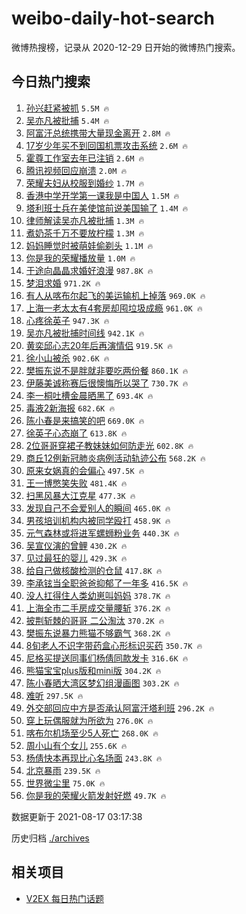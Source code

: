 # weibo-daily-hot-search

微博热搜榜，记录从 2020-12-29 日开始的微博热门搜索。

## 今日热门搜索

<!-- BEGIN -->

1. [孙兴赶紧被抓](https://s.weibo.com/weibo?q=%E5%AD%99%E5%85%B4%E8%B5%B6%E7%B4%A7%E8%A2%AB%E6%8A%93&Refer=top) `5.5M 🔥`
1. [吴亦凡被批捕](https://s.weibo.com/weibo?q=%23%E5%90%B4%E4%BA%A6%E5%87%A1%E8%A2%AB%E6%89%B9%E6%8D%95%23&Refer=top) `5.4M 🔥`
1. [阿富汗总统携带大量现金离开](https://s.weibo.com/weibo?q=%23%E9%98%BF%E5%AF%8C%E6%B1%97%E6%80%BB%E7%BB%9F%E6%90%BA%E5%B8%A6%E5%A4%A7%E9%87%8F%E7%8E%B0%E9%87%91%E7%A6%BB%E5%BC%80%23&Refer=top) `2.8M 🔥`
1. [17岁少年买不到回国机票攻击系统](https://s.weibo.com/weibo?q=%2317%E5%B2%81%E5%B0%91%E5%B9%B4%E4%B9%B0%E4%B8%8D%E5%88%B0%E5%9B%9E%E5%9B%BD%E6%9C%BA%E7%A5%A8%E6%94%BB%E5%87%BB%E7%B3%BB%E7%BB%9F%23&Refer=top) `2.6M 🔥`
1. [霍尊工作室去年已注销](https://s.weibo.com/weibo?q=%23%E9%9C%8D%E5%B0%8A%E5%B7%A5%E4%BD%9C%E5%AE%A4%E5%8E%BB%E5%B9%B4%E5%B7%B2%E6%B3%A8%E9%94%80%23&Refer=top) `2.6M 🔥`
1. [腾讯视频回应崩溃](https://s.weibo.com/weibo?q=%23%E8%85%BE%E8%AE%AF%E8%A7%86%E9%A2%91%E5%9B%9E%E5%BA%94%E5%B4%A9%E6%BA%83%23&Refer=top) `2.0M 🔥`
1. [荣耀夫妇从校服到婚纱](https://s.weibo.com/weibo?q=%23%E8%8D%A3%E8%80%80%E5%A4%AB%E5%A6%87%E4%BB%8E%E6%A0%A1%E6%9C%8D%E5%88%B0%E5%A9%9A%E7%BA%B1%23&Refer=top) `1.7M 🔥`
1. [香港中学开学第一课我是中国人](https://s.weibo.com/weibo?q=%23%E9%A6%99%E6%B8%AF%E4%B8%AD%E5%AD%A6%E5%BC%80%E5%AD%A6%E7%AC%AC%E4%B8%80%E8%AF%BE%E6%88%91%E6%98%AF%E4%B8%AD%E5%9B%BD%E4%BA%BA%23&Refer=top) `1.5M 🔥`
1. [塔利班士兵在美使馆前说美国输了](https://s.weibo.com/weibo?q=%23%E5%A1%94%E5%88%A9%E7%8F%AD%E5%A3%AB%E5%85%B5%E5%9C%A8%E7%BE%8E%E4%BD%BF%E9%A6%86%E5%89%8D%E8%AF%B4%E7%BE%8E%E5%9B%BD%E8%BE%93%E4%BA%86%23&Refer=top) `1.4M 🔥`
1. [律师解读吴亦凡被批捕](https://s.weibo.com/weibo?q=%23%E5%BE%8B%E5%B8%88%E8%A7%A3%E8%AF%BB%E5%90%B4%E4%BA%A6%E5%87%A1%E8%A2%AB%E6%89%B9%E6%8D%95%23&Refer=top) `1.3M 🔥`
1. [煮奶茶千万不要放柠檬](https://s.weibo.com/weibo?q=%23%E7%85%AE%E5%A5%B6%E8%8C%B6%E5%8D%83%E4%B8%87%E4%B8%8D%E8%A6%81%E6%94%BE%E6%9F%A0%E6%AA%AC%23&Refer=top) `1.3M 🔥`
1. [妈妈睡觉时被萌娃偷剃头](https://s.weibo.com/weibo?q=%23%E5%A6%88%E5%A6%88%E7%9D%A1%E8%A7%89%E6%97%B6%E8%A2%AB%E8%90%8C%E5%A8%83%E5%81%B7%E5%89%83%E5%A4%B4%23&Refer=top) `1.1M 🔥`
1. [你是我的荣耀播放量](https://s.weibo.com/weibo?q=%E4%BD%A0%E6%98%AF%E6%88%91%E7%9A%84%E8%8D%A3%E8%80%80%E6%92%AD%E6%94%BE%E9%87%8F&Refer=top) `1.0M 🔥`
1. [于途向晶晶求婚好浪漫](https://s.weibo.com/weibo?q=%23%E4%BA%8E%E9%80%94%E5%90%91%E6%99%B6%E6%99%B6%E6%B1%82%E5%A9%9A%E5%A5%BD%E6%B5%AA%E6%BC%AB%23&Refer=top) `987.8K 🔥`
1. [梦泪求婚](https://s.weibo.com/weibo?q=%23%E6%A2%A6%E6%B3%AA%E6%B1%82%E5%A9%9A%23&Refer=top) `971.2K 🔥`
1. [有人从喀布尔起飞的美运输机上掉落](https://s.weibo.com/weibo?q=%E6%9C%89%E4%BA%BA%E4%BB%8E%E5%96%80%E5%B8%83%E5%B0%94%E8%B5%B7%E9%A3%9E%E7%9A%84%E7%BE%8E%E8%BF%90%E8%BE%93%E6%9C%BA%E4%B8%8A%E6%8E%89%E8%90%BD&Refer=top) `969.0K 🔥`
1. [上海一老太太有4套房却囤垃圾成瘾](https://s.weibo.com/weibo?q=%23%E4%B8%8A%E6%B5%B7%E4%B8%80%E8%80%81%E5%A4%AA%E5%A4%AA%E6%9C%894%E5%A5%97%E6%88%BF%E5%8D%B4%E5%9B%A4%E5%9E%83%E5%9C%BE%E6%88%90%E7%98%BE%23&Refer=top) `961.0K 🔥`
1. [心疼徐英子](https://s.weibo.com/weibo?q=%23%E5%BF%83%E7%96%BC%E5%BE%90%E8%8B%B1%E5%AD%90%23&Refer=top) `947.3K 🔥`
1. [吴亦凡被批捕时间线](https://s.weibo.com/weibo?q=%23%E5%90%B4%E4%BA%A6%E5%87%A1%E8%A2%AB%E6%89%B9%E6%8D%95%E6%97%B6%E9%97%B4%E7%BA%BF%23&Refer=top) `942.1K 🔥`
1. [黄奕邱心志20年后再演情侣](https://s.weibo.com/weibo?q=%23%E9%BB%84%E5%A5%95%E9%82%B1%E5%BF%83%E5%BF%9720%E5%B9%B4%E5%90%8E%E5%86%8D%E6%BC%94%E6%83%85%E4%BE%A3%23&Refer=top) `919.5K 🔥`
1. [徐小山被杀](https://s.weibo.com/weibo?q=%E5%BE%90%E5%B0%8F%E5%B1%B1%E8%A2%AB%E6%9D%80&Refer=top) `902.6K 🔥`
1. [樊振东说不是胖就非要吃两份餐](https://s.weibo.com/weibo?q=%23%E6%A8%8A%E6%8C%AF%E4%B8%9C%E8%AF%B4%E4%B8%8D%E6%98%AF%E8%83%96%E5%B0%B1%E9%9D%9E%E8%A6%81%E5%90%83%E4%B8%A4%E4%BB%BD%E9%A4%90%23&Refer=top) `860.1K 🔥`
1. [伊藤美诚称赛后很懊悔所以哭了](https://s.weibo.com/weibo?q=%23%E4%BC%8A%E8%97%A4%E7%BE%8E%E8%AF%9A%E7%A7%B0%E8%B5%9B%E5%90%8E%E5%BE%88%E6%87%8A%E6%82%94%E6%89%80%E4%BB%A5%E5%93%AD%E4%BA%86%23&Refer=top) `730.7K 🔥`
1. [李一桐吐槽金晨晒黑了](https://s.weibo.com/weibo?q=%23%E6%9D%8E%E4%B8%80%E6%A1%90%E5%90%90%E6%A7%BD%E9%87%91%E6%99%A8%E6%99%92%E9%BB%91%E4%BA%86%23&Refer=top) `693.4K 🔥`
1. [毒液2新海报](https://s.weibo.com/weibo?q=%E6%AF%92%E6%B6%B22%E6%96%B0%E6%B5%B7%E6%8A%A5&Refer=top) `682.6K 🔥`
1. [陈小春是来搞笑的吧](https://s.weibo.com/weibo?q=%23%E9%99%88%E5%B0%8F%E6%98%A5%E6%98%AF%E6%9D%A5%E6%90%9E%E7%AC%91%E7%9A%84%E5%90%A7%23&Refer=top) `669.0K 🔥`
1. [徐英子心态崩了](https://s.weibo.com/weibo?q=%23%E5%BE%90%E8%8B%B1%E5%AD%90%E5%BF%83%E6%80%81%E5%B4%A9%E4%BA%86%23&Refer=top) `613.8K 🔥`
1. [2位哥哥穿裙子教妹妹如何防走光](https://s.weibo.com/weibo?q=%232%E4%BD%8D%E5%93%A5%E5%93%A5%E7%A9%BF%E8%A3%99%E5%AD%90%E6%95%99%E5%A6%B9%E5%A6%B9%E5%A6%82%E4%BD%95%E9%98%B2%E8%B5%B0%E5%85%89%23&Refer=top) `602.8K 🔥`
1. [商丘12例新冠肺炎病例活动轨迹公布](https://s.weibo.com/weibo?q=%23%E5%95%86%E4%B8%9812%E4%BE%8B%E6%96%B0%E5%86%A0%E8%82%BA%E7%82%8E%E7%97%85%E4%BE%8B%E6%B4%BB%E5%8A%A8%E8%BD%A8%E8%BF%B9%E5%85%AC%E5%B8%83%23&Refer=top) `568.2K 🔥`
1. [原来女娲真的会偏心](https://s.weibo.com/weibo?q=%23%E5%8E%9F%E6%9D%A5%E5%A5%B3%E5%A8%B2%E7%9C%9F%E7%9A%84%E4%BC%9A%E5%81%8F%E5%BF%83%23&Refer=top) `497.5K 🔥`
1. [王一博憋笑失败](https://s.weibo.com/weibo?q=%23%E7%8E%8B%E4%B8%80%E5%8D%9A%E6%86%8B%E7%AC%91%E5%A4%B1%E8%B4%A5%23&Refer=top) `481.4K 🔥`
1. [扫黑风暴大江克星](https://s.weibo.com/weibo?q=%23%E6%89%AB%E9%BB%91%E9%A3%8E%E6%9A%B4%E5%A4%A7%E6%B1%9F%E5%85%8B%E6%98%9F%23&Refer=top) `477.3K 🔥`
1. [发现自己不会爱别人的瞬间](https://s.weibo.com/weibo?q=%23%E5%8F%91%E7%8E%B0%E8%87%AA%E5%B7%B1%E4%B8%8D%E4%BC%9A%E7%88%B1%E5%88%AB%E4%BA%BA%E7%9A%84%E7%9E%AC%E9%97%B4%23&Refer=top) `465.0K 🔥`
1. [男孩培训机构内被同学殴打](https://s.weibo.com/weibo?q=%E7%94%B7%E5%AD%A9%E5%9F%B9%E8%AE%AD%E6%9C%BA%E6%9E%84%E5%86%85%E8%A2%AB%E5%90%8C%E5%AD%A6%E6%AE%B4%E6%89%93&Refer=top) `458.9K 🔥`
1. [元气森林或将进军螺蛳粉业务](https://s.weibo.com/weibo?q=%23%E5%85%83%E6%B0%94%E6%A3%AE%E6%9E%97%E6%88%96%E5%B0%86%E8%BF%9B%E5%86%9B%E8%9E%BA%E8%9B%B3%E7%B2%89%E4%B8%9A%E5%8A%A1%23&Refer=top) `440.3K 🔥`
1. [吴宣仪演的曾鲤](https://s.weibo.com/weibo?q=%23%E5%90%B4%E5%AE%A3%E4%BB%AA%E6%BC%94%E7%9A%84%E6%9B%BE%E9%B2%A4%23&Refer=top) `430.2K 🔥`
1. [见过最狂的婴儿](https://s.weibo.com/weibo?q=%23%E8%A7%81%E8%BF%87%E6%9C%80%E7%8B%82%E7%9A%84%E5%A9%B4%E5%84%BF%23&Refer=top) `429.3K 🔥`
1. [给自己做核酸检测的仓鼠](https://s.weibo.com/weibo?q=%23%E7%BB%99%E8%87%AA%E5%B7%B1%E5%81%9A%E6%A0%B8%E9%85%B8%E6%A3%80%E6%B5%8B%E7%9A%84%E4%BB%93%E9%BC%A0%23&Refer=top) `417.8K 🔥`
1. [李承铉当全职爸爸抑郁了一年多](https://s.weibo.com/weibo?q=%23%E6%9D%8E%E6%89%BF%E9%93%89%E5%BD%93%E5%85%A8%E8%81%8C%E7%88%B8%E7%88%B8%E6%8A%91%E9%83%81%E4%BA%86%E4%B8%80%E5%B9%B4%E5%A4%9A%23&Refer=top) `416.5K 🔥`
1. [没人扛得住人类幼崽叫妈妈](https://s.weibo.com/weibo?q=%23%E6%B2%A1%E4%BA%BA%E6%89%9B%E5%BE%97%E4%BD%8F%E4%BA%BA%E7%B1%BB%E5%B9%BC%E5%B4%BD%E5%8F%AB%E5%A6%88%E5%A6%88%23&Refer=top) `378.7K 🔥`
1. [上海全市二手房成交量腰斩](https://s.weibo.com/weibo?q=%23%E4%B8%8A%E6%B5%B7%E5%85%A8%E5%B8%82%E4%BA%8C%E6%89%8B%E6%88%BF%E6%88%90%E4%BA%A4%E9%87%8F%E8%85%B0%E6%96%A9%23&Refer=top) `376.2K 🔥`
1. [披荆斩棘的哥哥 二公淘汰](https://s.weibo.com/weibo?q=%E6%8A%AB%E8%8D%86%E6%96%A9%E6%A3%98%E7%9A%84%E5%93%A5%E5%93%A5%20%E4%BA%8C%E5%85%AC%E6%B7%98%E6%B1%B0&Refer=top) `370.2K 🔥`
1. [樊振东说暴力熊猫不够霸气](https://s.weibo.com/weibo?q=%23%E6%A8%8A%E6%8C%AF%E4%B8%9C%E8%AF%B4%E6%9A%B4%E5%8A%9B%E7%86%8A%E7%8C%AB%E4%B8%8D%E5%A4%9F%E9%9C%B8%E6%B0%94%23&Refer=top) `368.2K 🔥`
1. [8旬老人不识字带药盒心形标识买药](https://s.weibo.com/weibo?q=%238%E6%97%AC%E8%80%81%E4%BA%BA%E4%B8%8D%E8%AF%86%E5%AD%97%E5%B8%A6%E8%8D%AF%E7%9B%92%E5%BF%83%E5%BD%A2%E6%A0%87%E8%AF%86%E4%B9%B0%E8%8D%AF%23&Refer=top) `350.7K 🔥`
1. [尼格买提送同事们杨倩同款发卡](https://s.weibo.com/weibo?q=%23%E5%B0%BC%E6%A0%BC%E4%B9%B0%E6%8F%90%E9%80%81%E5%90%8C%E4%BA%8B%E4%BB%AC%E6%9D%A8%E5%80%A9%E5%90%8C%E6%AC%BE%E5%8F%91%E5%8D%A1%23&Refer=top) `316.6K 🔥`
1. [熊猫宝宝plus版和mini版](https://s.weibo.com/weibo?q=%E7%86%8A%E7%8C%AB%E5%AE%9D%E5%AE%9Dplus%E7%89%88%E5%92%8Cmini%E7%89%88&Refer=top) `304.2K 🔥`
1. [陈小春晒大湾区梦幻组漫画图](https://s.weibo.com/weibo?q=%23%E9%99%88%E5%B0%8F%E6%98%A5%E6%99%92%E5%A4%A7%E6%B9%BE%E5%8C%BA%E6%A2%A6%E5%B9%BB%E7%BB%84%E6%BC%AB%E7%94%BB%E5%9B%BE%23&Refer=top) `303.2K 🔥`
1. [难听](https://s.weibo.com/weibo?q=%E9%9A%BE%E5%90%AC&Refer=top) `297.5K 🔥`
1. [外交部回应中方是否承认阿富汗塔利班](https://s.weibo.com/weibo?q=%23%E5%A4%96%E4%BA%A4%E9%83%A8%E5%9B%9E%E5%BA%94%E4%B8%AD%E6%96%B9%E6%98%AF%E5%90%A6%E6%89%BF%E8%AE%A4%E9%98%BF%E5%AF%8C%E6%B1%97%E5%A1%94%E5%88%A9%E7%8F%AD%23&Refer=top) `296.2K 🔥`
1. [穿上玩偶服就为所欲为](https://s.weibo.com/weibo?q=%23%E7%A9%BF%E4%B8%8A%E7%8E%A9%E5%81%B6%E6%9C%8D%E5%B0%B1%E4%B8%BA%E6%89%80%E6%AC%B2%E4%B8%BA%23&Refer=top) `276.0K 🔥`
1. [喀布尔机场至少5人死亡](https://s.weibo.com/weibo?q=%23%E5%96%80%E5%B8%83%E5%B0%94%E6%9C%BA%E5%9C%BA%E8%87%B3%E5%B0%915%E4%BA%BA%E6%AD%BB%E4%BA%A1%23&Refer=top) `268.0K 🔥`
1. [周小山有个女儿](https://s.weibo.com/weibo?q=%23%E5%91%A8%E5%B0%8F%E5%B1%B1%E6%9C%89%E4%B8%AA%E5%A5%B3%E5%84%BF%23&Refer=top) `255.6K 🔥`
1. [杨倩快本再现比心名场面](https://s.weibo.com/weibo?q=%23%E6%9D%A8%E5%80%A9%E5%BF%AB%E6%9C%AC%E5%86%8D%E7%8E%B0%E6%AF%94%E5%BF%83%E5%90%8D%E5%9C%BA%E9%9D%A2%23&Refer=top) `243.8K 🔥`
1. [北京暴雨](https://s.weibo.com/weibo?q=%23%E5%8C%97%E4%BA%AC%E6%9A%B4%E9%9B%A8%23&Refer=top) `239.5K 🔥`
1. [世界微尘里](https://s.weibo.com/weibo?q=%E4%B8%96%E7%95%8C%E5%BE%AE%E5%B0%98%E9%87%8C&Refer=top) `75.0K 🔥`
1. [你是我的荣耀火箭发射好燃](https://s.weibo.com/weibo?q=%23%E4%BD%A0%E6%98%AF%E6%88%91%E7%9A%84%E8%8D%A3%E8%80%80%E7%81%AB%E7%AE%AD%E5%8F%91%E5%B0%84%E5%A5%BD%E7%87%83%23&Refer=top) `49.7K 🔥`

数据更新于 2021-08-17 03:17:38

<!-- END -->

历史归档 [./archives](./archives)

## 相关项目

- [V2EX 每日热门话题](https://github.com/boojack/v2ex-daily-hot-topic)
